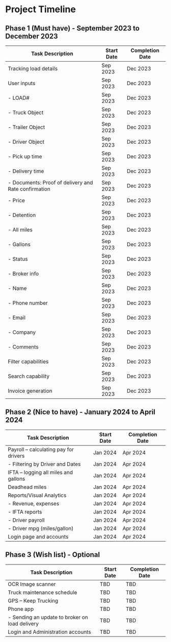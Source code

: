 # Project Timeline

## Phase 1 (Must have) - September 2023 to December 2023

| Task Description                                  | Start Date | Completion Date |
|---------------------------------------------------|------------|-----------------|
| Tracking load details                             | Sep 2023   | Dec 2023        |
| User inputs                                       | Sep 2023   | Dec 2023        |
| - LOAD#                                           | Sep 2023   | Dec 2023        |
| - Truck Object                                    | Sep 2023   | Dec 2023        |
| - Trailer Object                                  | Sep 2023   | Dec 2023        |
| - Driver Object                                   | Sep 2023   | Dec 2023        |
| - Pick up time                                    | Sep 2023   | Dec 2023        |
| - Delivery time                                   | Sep 2023   | Dec 2023        |
| - Documents: Proof of delivery and Rate confirmation | Sep 2023   | Dec 2023        |
| - Price                                           | Sep 2023   | Dec 2023        |
| - Detention                                       | Sep 2023   | Dec 2023        |
| - All miles                                      | Sep 2023   | Dec 2023        |
| - Gallons                                        | Sep 2023   | Dec 2023        |
| - Status                                         | Sep 2023   | Dec 2023        |
| - Broker info                                   | Sep 2023   | Dec 2023        |
|   - Name                                        | Sep 2023   | Dec 2023        |
|   - Phone number                               | Sep 2023   | Dec 2023        |
|   - Email                                      | Sep 2023   | Dec 2023        |
|   - Company                                    | Sep 2023   | Dec 2023        |
| - Comments                                      | Sep 2023   | Dec 2023        |
| Filter capabilities                              | Sep 2023   | Dec 2023        |
| Search capability                                | Sep 2023   | Dec 2023        |
| Invoice generation                               | Sep 2023   | Dec 2023        |

## Phase 2 (Nice to have) - January 2024 to April 2024

| Task Description                                  | Start Date | Completion Date |
|---------------------------------------------------|------------|-----------------|
| Payroll – calculating pay for drivers             | Jan 2024   | Apr 2024        |
| - Filtering by Driver and Dates                   | Jan 2024   | Apr 2024        |
| IFTA – logging all miles and gallons              | Jan 2024   | Apr 2024        |
| Deadhead miles                                    | Jan 2024   | Apr 2024        |
| Reports/Visual Analytics                          | Jan 2024   | Apr 2024        |
| - Revenue, expenses                               | Jan 2024   | Apr 2024        |
| - IFTA reports                                   | Jan 2024   | Apr 2024        |
| - Driver payroll                                 | Jan 2024   | Apr 2024        |
| - Driver mpg (miles/gallon)                      | Jan 2024   | Apr 2024        |
| Login page and accounts                           | Jan 2024   | Apr 2024        |

## Phase 3 (Wish list) - Optional

| Task Description                                  | Start Date | Completion Date |
|---------------------------------------------------|------------|-----------------|
| OCR Image scanner                                | TBD        | TBD             |
| Truck maintenance schedule                        | TBD        | TBD             |
| GPS – Keep Trucking                              | TBD        | TBD             |
| Phone app                                        | TBD        | TBD             |
| - Sending an update to broker on load delivery    | TBD        | TBD             |
| Login and Administration accounts                | TBD        | TBD             |
